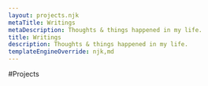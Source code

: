 ```yaml
---
layout: projects.njk
metaTitle: Writings
metaDescription: Thoughts & things happened in my life.
title: Writings
description: Thoughts & things happened in my life.
templateEngineOverride: njk,md
---
```


#Projects
